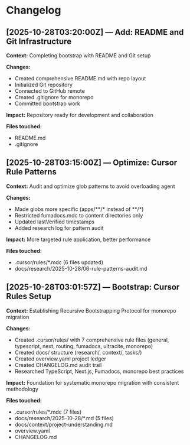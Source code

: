 # Changelog

## [2025-10-28T03:20:00Z] — Add: README and Git Infrastructure

**Context:** Completing bootstrap with README and Git setup

**Changes:**
- Created comprehensive README.md with repo layout
- Initialized Git repository
- Connected to GitHub remote
- Created .gitignore for monorepo
- Committed bootstrap work

**Impact:** Repository ready for development and collaboration

**Files touched:**
- README.md
- .gitignore

## [2025-10-28T03:15:00Z] — Optimize: Cursor Rule Patterns

**Context:** Audit and optimize glob patterns to avoid overloading agent

**Changes:**
- Made globs more specific (apps/**/* instead of **/*)
- Restricted fumadocs.mdc to content directories only
- Updated lastVerified timestamps
- Added research log for pattern audit

**Impact:** More targeted rule application, better performance

**Files touched:**
- .cursor/rules/*.mdc (6 files updated)
- docs/research/2025-10-28/06-rule-patterns-audit.md

## [2025-10-28T03:01:57Z] — Bootstrap: Cursor Rules Setup

**Context:** Establishing Recursive Bootstrapping Protocol for monorepo migration

**Changes:**
- Created .cursor/rules/ with 7 comprehensive rule files (general, typescript, next, routing, fumadocs, ultracite, monorepo)
- Created docs/ structure (research/, context/, tasks/)
- Created overview.yaml project ledger
- Created CHANGELOG.md audit trail
- Researched TypeScript, Next.js, Fumadocs, monorepo best practices

**Impact:** Foundation for systematic monorepo migration with consistent methodology

**Files touched:**
- .cursor/rules/*.mdc (7 files)
- docs/research/2025-10-28/*.md (5 files)
- docs/context/project-understanding.md
- overview.yaml
- CHANGELOG.md

